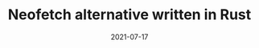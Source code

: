 ---
title: Neofetch alternative written in Rust
description: Neofetch is a TUI (Terminal User Interface) system information tool written in Bash. Neofetch may be one the most well known terminal applications, and for a good reason, it's highly configurable and looks great. However, it is slow... really slow. By no means is Bash a slow language, it just doesn't do so well with the overly massive 10,000 lines of text Neofetch consists of. Thankfully, they're are many great alternatives that do pretty much the same thing, some even do it better. By far my favorite Neofetch alternative is Fastfetch
date: 2021-07-17
slug: neofetch-alt-rust
# image:
categories:
    - 
    -
---
